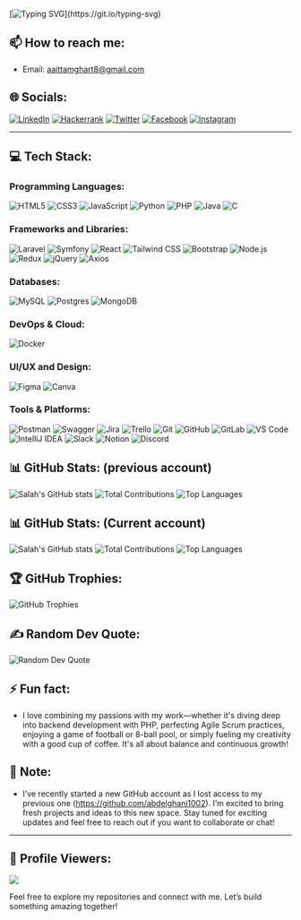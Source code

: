[![Typing SVG](https://readme-typing-svg.demolab.com?font=Fira+Code&pause=1000&width=435&lines=%F0%9F%91%8B+I+am+Abdelghani+AIT+TAMGHART;Full+Stack+Developer;Continuously+expanding+my+knowledge.)](https://git.io/typing-svg)

## 📫 How to reach me:
- Email: aaittamghart8@gmail.com
  
## 🌐 Socials:
[![LinkedIn](https://img.shields.io/badge/LinkedIn-0077B5?style=for-the-badge&logo=linkedin&logoColor=white)](https://www.linkedin.com/in/abdelghani-ait-tamghart)
[![Hackerrank](https://img.shields.io/badge/-Hackerrank-2EC866?style=for-the-badge&logo=HackerRank&logoColor=white)](https://www.hackerrank.com/profile/aaittamghart8)
[![Twitter](https://img.shields.io/badge/Twitter-1DA1F2?style=for-the-badge&logo=twitter&logoColor=white)](https://x.com/aitT_abdelghani)
[![Facebook](https://img.shields.io/badge/Facebook-1877F2?style=for-the-badge&logo=facebook&logoColor=white)](https://www.facebook.com/odba.abdo.39)
[![Instagram](https://img.shields.io/badge/Instagram-E4405F?style=for-the-badge&logo=instagram&logoColor=white)](https://www.instagram.com/abdelghani_ait_t)


---
## 💻 Tech Stack:

### Programming Languages:
![HTML5](https://img.shields.io/badge/HTML5-E34F26?style=for-the-badge&logo=html5&logoColor=white)
![CSS3](https://img.shields.io/badge/CSS3-1572B6?style=for-the-badge&logo=css3&logoColor=white)
![JavaScript](https://img.shields.io/badge/JavaScript-F7DF1E?style=for-the-badge&logo=javascript&logoColor=black)
![Python](https://img.shields.io/badge/Python-3776AB?style=for-the-badge&logo=python&logoColor=white)
![PHP](https://img.shields.io/badge/PHP-777BB4?style=for-the-badge&logo=php&logoColor=white)
![Java](https://img.shields.io/badge/java-%23ED8B00.svg?style=for-the-badge&logo=openjdk&logoColor=white)
![C](https://img.shields.io/badge/c-%2300599C.svg?style=for-the-badge&logo=c&logoColor=white)

### Frameworks and Libraries:
![Laravel](https://img.shields.io/badge/Laravel-FF2D20?style=for-the-badge&logo=laravel&logoColor=white)
![Symfony](https://img.shields.io/badge/symfony-%23000000.svg?style=for-the-badge&logo=symfony&logoColor=white)
![React](https://img.shields.io/badge/React-61DAFB?style=for-the-badge&logo=react&logoColor=black)
![Tailwind CSS](https://img.shields.io/badge/Tailwind%20CSS-38B2AC?style=for-the-badge&logo=tailwindcss&logoColor=white)
![Bootstrap](https://img.shields.io/badge/Bootstrap-7952B3?style=for-the-badge&logo=bootstrap&logoColor=white)
![Node.js](https://img.shields.io/badge/Node.js-339933?style=for-the-badge&logo=nodedotjs&logoColor=white)
![Redux](https://img.shields.io/badge/Redux-764ABC?style=for-the-badge&logo=redux&logoColor=white)
![jQuery](https://img.shields.io/badge/jQuery-0769AD?style=for-the-badge&logo=jquery&logoColor=white)
![Axios](https://img.shields.io/badge/Axios-5A29E4?style=for-the-badge&logo=axios&logoColor=white)


### Databases:
![MySQL](https://img.shields.io/badge/MySQL-4479A1?style=for-the-badge&logo=mysql&logoColor=white)
![Postgres](https://img.shields.io/badge/PostgreSQL-336791?style=for-the-badge&logo=postgresql&logoColor=white)
![MongoDB](https://img.shields.io/badge/MongoDB-47A248?style=for-the-badge&logo=mongodb&logoColor=white)


### DevOps & Cloud:
![Docker](https://img.shields.io/badge/Docker-2496ED?style=for-the-badge&logo=docker&logoColor=white)

### UI/UX and Design:
![Figma](https://img.shields.io/badge/Figma-F24E1E?style=for-the-badge&logo=figma&logoColor=white)
![Canva](https://img.shields.io/badge/Canva-%2300C4CC.svg?style=for-the-badge&logo=Canva&logoColor=white)

### Tools & Platforms:
![Postman](https://img.shields.io/badge/Postman-FF6C37?style=for-the-badge&logo=postman&logoColor=white)
![Swagger](https://img.shields.io/badge/Swagger-85EA2D?style=for-the-badge&logo=swagger&logoColor=black)
![Jira](https://img.shields.io/badge/Jira-0052CC?style=for-the-badge&logo=jira&logoColor=white)
![Trello](https://img.shields.io/badge/Trello-0052CC?style=for-the-badge&logo=trello&logoColor=white)
![Git](https://img.shields.io/badge/Git-F05032?style=for-the-badge&logo=git&logoColor=white)
![GitHub](https://img.shields.io/badge/GitHub-181717?style=for-the-badge&logo=github&logoColor=white)
![GitLab](https://img.shields.io/badge/GitLab-FC6D26?style=for-the-badge&logo=gitlab&logoColor=white)
![VS Code](https://img.shields.io/badge/VS%20Code-0078D4?style=for-the-badge&logo=visualstudiocode&logoColor=white)
![IntelliJ IDEA](https://img.shields.io/badge/IntelliJIDEA-000000.svg?style=for-the-badge&logo=intellij-idea&logoColor=white)
![Slack](https://img.shields.io/badge/Slack-4A154B?style=for-the-badge&logo=slack&logoColor=white)
![Notion](https://img.shields.io/badge/Notion-000000?style=for-the-badge&logo=notion&logoColor=white)
![Discord](https://img.shields.io/badge/Discord-5865F2?style=for-the-badge&logo=discord&logoColor=white)

## 📊 GitHub Stats: (previous account)

![Salah's GitHub stats](https://github-readme-stats.vercel.app/api?username=abdelghani1002&show_icons=true&hide_title=true&count_private=true&hide=prs&theme=dracula)
![Total Contributions](https://github-readme-streak-stats.herokuapp.com/?user=abdelghani1002&theme=dracula&hide_border=true)
![Top Languages](https://github-readme-stats.vercel.app/api/top-langs/?username=abdelghani1002&layout=compact&theme=dracula&hide_border=true)

## 📊 GitHub Stats: (Current account)

![Salah's GitHub stats](https://github-readme-stats.vercel.app/api?username=abdelghani-hub&show_icons=true&hide_title=true&count_private=true&hide=prs&theme=dracula)
![Total Contributions](https://github-readme-streak-stats.herokuapp.com/?user=abdelghani-hub&theme=dracula&hide_border=true)
![Top Languages](https://github-readme-stats.vercel.app/api/top-langs/?username=abdelghani-hub&layout=compact&theme=dracula&hide_border=true)

## 🏆 GitHub Trophies:

![GitHub Trophies](https://github-profile-trophy.vercel.app/?username=abdelghani1002&theme=dracula&no-frame=true&no-bg=true&margin-w=10&margin-h=10)

## ✍️ Random Dev Quote:

![Random Dev Quote](https://quotes-github-readme.vercel.app/api?type=horizontal&theme=radical)

## ⚡ Fun fact:
- I love combining my passions with my work—whether it's diving deep into backend development with PHP, perfecting Agile Scrum practices, enjoying a game of football or 8-ball pool, or simply fueling my creativity with a good cup of coffee. It's all about balance and continuous growth!
## 🚀 Note:
- I’ve recently started a new GitHub account as I lost access to my previous one (https://github.com/abdelghani1002). I’m excited to bring fresh projects and ideas to this new space. Stay tuned for exciting updates and feel free to reach out if you want to collaborate or chat!

---
## 👀 Profile Viewers:

[![](https://visitcount.itsvg.in/api?id=abdelghani1002&label=Profile%20Views&color=6&icon=2&pretty=false)](https://visitcount.itsvg.in)

Feel free to explore my repositories and connect with me. Let’s build something amazing together!
